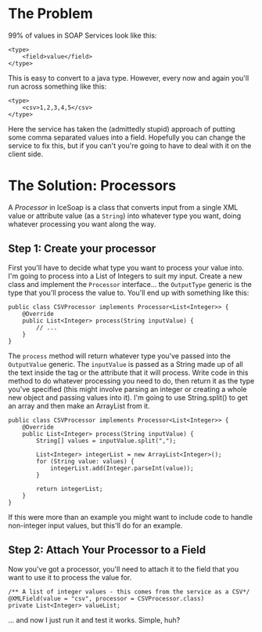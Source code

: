 # The Problem #

99% of values in SOAP Services look like this:

```
<type>
    <field>value</field>
</type>
```

This is easy to convert to a java type. However, every now and again you'll run across something like this:

```
<type>
    <csv>1,2,3,4,5</csv>
</type>
```

Here the service has taken the (admittedly stupid) approach of putting some comma separated values into a field. Hopefully you can change the service to fix this, but if you can't you're going to have to deal with it on the client side.

# The Solution: Processors #

A _Processor_ in IceSoap is a class that converts input from a single XML value or attribute value (as a `String`) into whatever type you want, doing whatever processing you want along the way.

## Step 1: Create your processor ##

First you'll have to decide what type you want to process your value into. I'm going to process into a List of Integers to suit my input. Create a new class and implement the `Processor` interface... the `OutputType` generic is the type that you'll process the value to. You'll end up with something like this:

```
public class CSVProcessor implements Processor<List<Integer>> {
    @Override
    public List<Integer> process(String inputValue) {
        // ...
    }
}
```

The `process` method will return whatever type you've passed into the `OutputValue` generic. The `inputValue` is passed as a String made up of all the text inside the tag or the attribute that it will process. Write code in this method to do whatever processing you need to do, then return it as the type you've specified (this might involve parsing an integer or creating a whole new object and passing values into it). I'm going to use String.split() to get an array and then make an ArrayList from it.

```
public class CSVProcessor implements Processor<List<Integer>> {
    @Override
    public List<Integer> process(String inputValue) {
        String[] values = inputValue.split(",");

        List<Integer> integerList = new ArrayList<Integer>();
        for (String value: values) {
            integerList.add(Integer.parseInt(value));
        }

        return integerList;
    }
}
```

If this were more than an example you might want to include code to handle non-integer input values, but this'll do for an example.

## Step 2: Attach Your Processor to a Field ##
Now you've got a processor, you'll need to attach it to the field that you want to use it to process the value for.

```
/** A list of integer values - this comes from the service as a CSV*/
@XMLField(value = "csv", processor = CSVProcessor.class)
private List<Integer> valueList;
```

... and now I just run it and test it works. Simple, huh?